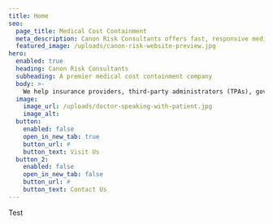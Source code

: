 ```yaml
---
title: Home
seo:
  page_title: Medical Cost Containment
  meta_description: Canon Risk Consultants offers fast, responsive medical cost containment services. Contact us today for expert medical bill analysis and risk transfer.
  featured_image: /uploads/canon-risk-website-preview.jpg
hero: 
  enabled: true
  heading: Canon Risk Consultants
  subheading: A premier medical cost containment company
  body: >-
    We help insurance providers, third-party administrators (TPAs), government entities and self-insured industries transfer the risk of medical costs to us.
  image: 
    image_url: /uploads/doctor-speaking-with-patient.jpg
    image_alt:
  button:
    enabled: false
    open_in_new_tab: true
    button_url: #
    button_text: Visit Us
  button_2:
    enabled: false
    open_in_new_tab: false
    button_url: #
    button_text: Contact Us
---
```

Test

